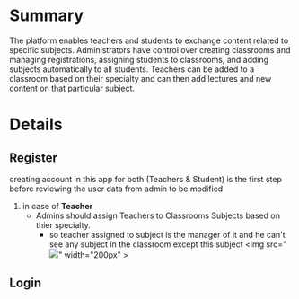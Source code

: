 # Summary
The platform enables teachers and students to exchange content related to specific subjects. Administrators have control over creating classrooms and managing registrations, assigning students to classrooms, and adding subjects automatically to all students. Teachers can be added to a classroom based on their specialty and can then add lectures and new content on that particular subject. 

# Details

## Register
creating account in this app for both (Teachers & Student) is the first step before reviewing the user data from admin to be modified
 1) in case of **Teacher**
	- Admins should assign Teachers to Classrooms Subjects based on thier specialty.
		- so teacher assigned to subject is the manager of it and he can't see any subject in the classroom except this subject
		<img src="		<img src="https://github.com/Abdelrahman-Moharram/SchoolManagementSystem/blob/master/SchoolManagementSystem/wwwroot/files/posts/9243aec7-2cc7-42d8-800c-0c4206891d4e.jpg" width >" width="200px" >
	
## Login
